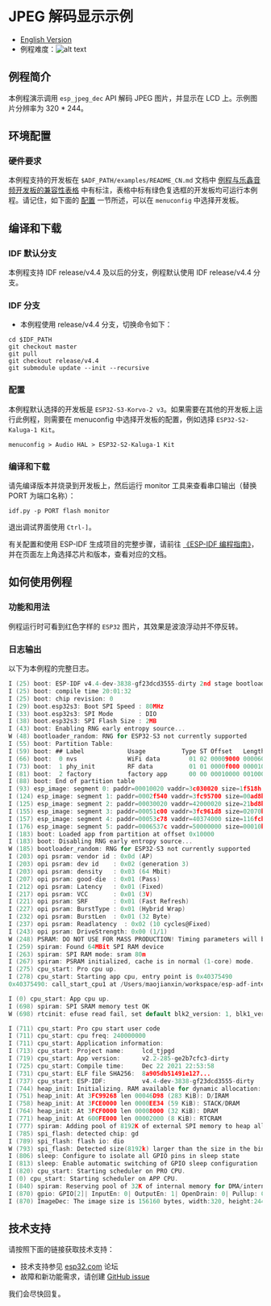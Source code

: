# JPEG 解码显示示例
- [English Version](./README.md)
- 例程难度：![alt text](../../../docs/_static/level_basic.png "初级")

## 例程简介

本例程演示调用 `esp_jpeg_dec` API 解码 JPEG 图片，并显示在 LCD 上。示例图片分辨率为 320 * 244。


## 环境配置

### 硬件要求

本例程支持的开发板在 `$ADF_PATH/examples/README_CN.md` 文档中 [例程与乐鑫音频开发板的兼容性表格](../../README_CN.md#例程与乐鑫音频开发板的兼容性) 中有标注，表格中标有绿色复选框的开发板均可运行本例程。请记住，如下面的 [配置](#配置) 一节所述，可以在 `menuconfig` 中选择开发板。

## 编译和下载


### IDF 默认分支

本例程支持 IDF release/v4.4 及以后的分支，例程默认使用 IDF release/v4.4 分支。

### IDF 分支

- 本例程使用 release/v4.4 分支，切换命令如下：

```
cd $IDF_PATH
git checkout master
git pull
git checkout release/v4.4
git submodule update --init --recursive
  ```

### 配置

本例程默认选择的开发板是 `ESP32-S3-Korvo-2 v3`。如果需要在其他的开发板上运行此例程，则需要在 menuconfig 中选择开发板的配置，例如选择 `ESP32-S2-Kaluga-1 Kit`。

```
menuconfig > Audio HAL > ESP32-S2-Kaluga-1 Kit
```

### 编译和下载

请先编译版本并烧录到开发板上，然后运行 monitor 工具来查看串口输出（替换 PORT 为端口名称）：

```
idf.py -p PORT flash monitor
```

退出调试界面使用 ``Ctrl-]``。

有关配置和使用 ESP-IDF 生成项目的完整步骤，请前往 [《ESP-IDF 编程指南》](https://docs.espressif.com/projects/esp-idf/zh_CN/latest/esp32/get-started/index.html)，并在页面左上角选择芯片和版本，查看对应的文档。

## 如何使用例程

### 功能和用法

例程运行时可看到红色字样的 `ESP32` 图片，其效果是波浪浮动并不停反转。


### 日志输出

以下为本例程的完整日志。

```c
I (25) boot: ESP-IDF v4.4-dev-3838-gf23dcd3555-dirty 2nd stage bootloader
I (25) boot: compile time 20:01:32
I (25) boot: chip revision: 0
I (29) boot.esp32s3: Boot SPI Speed : 80MHz
I (33) boot.esp32s3: SPI Mode       : DIO
I (38) boot.esp32s3: SPI Flash Size : 2MB
I (43) boot: Enabling RNG early entropy source...
W (48) bootloader_random: RNG for ESP32-S3 not currently supported
I (55) boot: Partition Table:
I (59) boot: ## Label            Usage          Type ST Offset   Length
I (66) boot:  0 nvs              WiFi data        01 02 00009000 00006000
I (73) boot:  1 phy_init         RF data          01 01 0000f000 00001000
I (81) boot:  2 factory          factory app      00 00 00010000 00100000
I (88) boot: End of partition table
I (93) esp_image: segment 0: paddr=00010020 vaddr=3c030020 size=1f518h (128280) map
I (124) esp_image: segment 1: paddr=0002f540 vaddr=3fc95700 size=00ad8h (  2776) load
I (125) esp_image: segment 2: paddr=00030020 vaddr=42000020 size=21bd8h (138200) map
I (155) esp_image: segment 3: paddr=00051c00 vaddr=3fc961d8 size=02070h (  8304) load
I (157) esp_image: segment 4: paddr=00053c78 vaddr=40374000 size=116fch ( 71420) load
I (176) esp_image: segment 5: paddr=0006537c vaddr=50000000 size=00010h (    16) load
I (183) boot: Loaded app from partition at offset 0x10000
I (183) boot: Disabling RNG early entropy source...
W (185) bootloader_random: RNG for ESP32-S3 not currently supported
I (203) opi psram: vendor id : 0x0d (AP)
I (203) opi psram: dev id    : 0x02 (generation 3)
I (203) opi psram: density   : 0x03 (64 Mbit)
I (207) opi psram: good-die  : 0x01 (Pass)
I (212) opi psram: Latency   : 0x01 (Fixed)
I (217) opi psram: VCC       : 0x01 (3V)
I (221) opi psram: SRF       : 0x01 (Fast Refresh)
I (227) opi psram: BurstType : 0x01 (Hybrid Wrap)
I (232) opi psram: BurstLen  : 0x01 (32 Byte)
I (237) opi psram: Readlatency  : 0x02 (10 cycles@Fixed)
I (243) opi psram: DriveStrength: 0x00 (1/1)
W (248) PSRAM: DO NOT USE FOR MASS PRODUCTION! Timing parameters will be updated in future IDF version.
I (259) spiram: Found 64MBit SPI RAM device
I (263) spiram: SPI RAM mode: sram 80m
I (267) spiram: PSRAM initialized, cache is in normal (1-core) mode.
I (275) cpu_start: Pro cpu up.
I (278) cpu_start: Starting app cpu, entry point is 0x40375490
0x40375490: call_start_cpu1 at /Users/maojianxin/workspace/esp-adf-internal-dev/esp-idf/components/esp_system/port/cpu_start.c:156

I (0) cpu_start: App cpu up.
I (698) spiram: SPI SRAM memory test OK
W (698) rtcinit: efuse read fail, set default blk2_version: 1, blk1_version:2

I (711) cpu_start: Pro cpu start user code
I (711) cpu_start: cpu freq: 240000000
I (711) cpu_start: Application information:
I (713) cpu_start: Project name:     lcd_tjpgd
I (719) cpu_start: App version:      v2.2-285-ge2b7cfc3-dirty
I (725) cpu_start: Compile time:     Dec 22 2021 22:53:58
I (731) cpu_start: ELF file SHA256:  8a905db51491e127...
I (737) cpu_start: ESP-IDF:          v4.4-dev-3838-gf23dcd3555-dirty
I (744) heap_init: Initializing. RAM available for dynamic allocation:
I (751) heap_init: At 3FC99268 len 00046D98 (283 KiB): D/IRAM
I (758) heap_init: At 3FCE0000 len 0000EE34 (59 KiB): STACK/DRAM
I (764) heap_init: At 3FCF0000 len 00008000 (32 KiB): DRAM
I (771) heap_init: At 600FE000 len 00002000 (8 KiB): RTCRAM
I (777) spiram: Adding pool of 8192K of external SPI memory to heap allocator
I (785) spi_flash: detected chip: gd
I (789) spi_flash: flash io: dio
W (793) spi_flash: Detected size(8192k) larger than the size in the binary image header(2048k). Using the size in the binary image header.
I (806) sleep: Configure to isolate all GPIO pins in sleep state
I (813) sleep: Enable automatic switching of GPIO sleep configuration
I (820) cpu_start: Starting scheduler on PRO CPU.
I (0) cpu_start: Starting scheduler on APP CPU.
I (840) spiram: Reserving pool of 32K of internal memory for DMA/internal allocations
I (870) gpio: GPIO[2]| InputEn: 0| OutputEn: 1| OpenDrain: 0| Pullup: 0| Pulldown: 0| Intr:0
I (870) ImageDec: The image size is 156160 bytes, width:320, height:244
```

## 技术支持

请按照下面的链接获取技术支持：

- 技术支持参见 [esp32.com](https://esp32.com/viewforum.php?f=20) 论坛
- 故障和新功能需求，请创建 [GitHub issue](https://github.com/espressif/esp-adf/issues)

我们会尽快回复。
